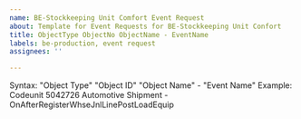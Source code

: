 ```yaml
---
name: BE-Stockkeeping Unit Comfort Event Request
about: Template for Event Requests for BE-Stockkeeping Unit Confort
title: ObjectType ObjectNo ObjectName - EventName
labels: be-production, event request
assignees: ''

---
```


Syntax: "Object Type" "Object ID" "Object Name" - "Event Name"
Example: Codeunit 5042726 Automotive Shipment - OnAfterRegisterWhseJnlLinePostLoadEquip
